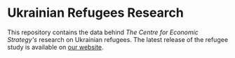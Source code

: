 # Ukrainian Refugees Research

This repository contains the data behind _The Centre for Economic Strategy's_ research on Ukrainian refugees. The latest release of the refugee study is available on [our website][wave4eng].

[wave4eng]: https://ces.org.ua/en/refugees-fourth-wave/
